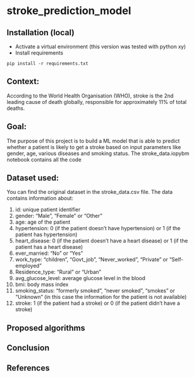 # stroke_prediction_model

## Installation (local)
* Activate a virtual environment (this version was tested with python xy)
* Install requirements

```
pip install -r requirements.txt
```


## Context:
According to the World Health Organisation (WHO), stroke is the 2nd leading cause of death globally, responsible for approximately 11% of total deaths.

## Goal:
The purpose of this project is to build a ML model that is able to predict whether a patient is likely to get a stroke based on input parameters like gender, age, various diseases and smoking status. 
The stroke_data.iopybm notebook contains all the code


## Dataset used:
You can find the original dataset in the stroke_data.csv file. The data contains information about:
1) id: unique patient identifier
2) gender: “Male”, “Female” or “Other”
3) age: age of the patient
4) hypertension: 0 (if the patient doesn’t have hypertension) or 1 (if the patient has hypertension)
5) heart_disease: 0 (if the patient doesn’t have a heart disease) or 1 (if the patient has a heart disease)
6) ever_married: “No” or “Yes”
7) work_type: “children”, “Govt_job”, “Never_worked”, “Private” or “Self-employed”
8) Residence_type: “Rural” or “Urban”
9) avg_glucose_level: average glucose level in the blood
10) bmi: body mass index
11) smoking_status: “formerly smoked”, “never smoked”, “smokes” or “Unknown” (in
this case the information for the patient is not available)
12) stroke: 1 (if the patient had a stroke) or 0 (if the patient didn’t have a stroke)


## Proposed algorithms

## Conclusion

## References
